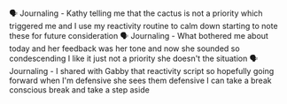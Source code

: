 🗣️ Journaling - Kathy telling me that the cactus is not a priority which triggered me and I use my reactivity routine to calm down starting to note these for future consideration
🗣️ Journaling - What bothered me about today and her feedback was her tone and now she sounded so condescending I like it just not a priority she doesn't the situation
🗣️ Journaling - I shared with Gabby that reactivity script so hopefully going forward when I'm defensive she sees them defensive I can take a break conscious break and take a step aside